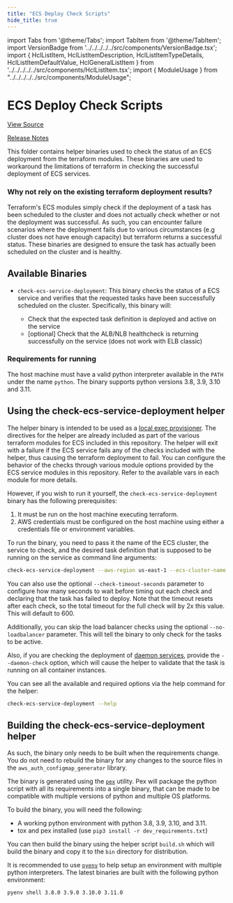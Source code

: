 ```yaml
---
title: "ECS Deploy Check Scripts"
hide_title: true
---
```


import Tabs from '@theme/Tabs';
import TabItem from '@theme/TabItem';
import VersionBadge from '../../../../../src/components/VersionBadge.tsx';
import { HclListItem, HclListItemDescription, HclListItemTypeDetails, HclListItemDefaultValue, HclGeneralListItem } from '../../../../../src/components/HclListItem.tsx';
import { ModuleUsage } from "../../../../../src/components/ModuleUsage";

<VersionBadge repoTitle="Amazon ECS" version="0.35.6" lastModifiedVersion="0.35.3"/>

# ECS Deploy Check Scripts

<a href="https://github.com/gruntwork-io/terraform-aws-ecs/tree/test-stability%2FCORE-549/modules/ecs-deploy-check-binaries" className="link-button" title="View the source code for this module in GitHub.">View Source</a>

<a href="https://github.com/gruntwork-io/terraform-aws-ecs/releases/tag/v0.35.3" className="link-button" title="Release notes for only versions which impacted this module.">Release Notes</a>

This folder contains helper binaries used to check the status of an ECS deployment from the terraform modules. These
binaries are used to workaround the limitations of terraform in checking the successful deployment of ECS services.

### Why not rely on the existing terraform deployment results?

Terraform's ECS modules simply check if the deployment of a task has been scheduled to the cluster and does not actually
check whether or not the deployment was successful. As such, you can encounter failure scenarios where the deployment
fails due to various circumstances (e.g cluster does not have enough capacity) but terraform returns a successful
status. These binaries are designed to ensure the task has actually been scheduled on the cluster and is healthy.

## Available Binaries

*   `check-ecs-service-deployment`: This binary checks the status of a ECS service and verifies that the requested tasks
    have been successfully scheduled on the cluster. Specifically, this binary will:

    *   Check that the expected task definition is deployed and active on the service
    *   \[optional] Check that the ALB/NLB healthcheck is returning successfully on the service (does not work with ELB
        classic)

### Requirements for running

The host machine must have a valid python interpreter available in the `PATH` under the name `python`. The binary
supports python versions  3.8, 3.9, 3.10 and 3.11.

## Using the check-ecs-service-deployment helper

The helper binary is intended to be used as a [local exec
provisioner](https://www.terraform.io/docs/provisioners/local-exec.html). The directives for the helper are already
included as part of the various terraform modules for ECS included in this repository. The helper will exit with a
failure if the ECS service fails any of the checks included with the helper, thus causing the terraform deployment to
fail. You can configure the behavior of the checks through various module options provided by the ECS service modules in
this repository. Refer to the available vars in each module for more details.

However, if you wish to run it yourself, the `check-ecs-service-deployment` binary has the following prerequisites:

1.  It must be run on the host machine executing terraform.
2.  AWS credentials must be configured on the host machine using either a credentials file or environment variables.

To run the binary, you need to pass it the name of the ECS cluster, the service to check, and the desired task
definition that is supposed to be running on the service as command line arguments:

```bash
check-ecs-service-deployment --aws-region us-east-1 --ecs-cluster-name my-ecs-cluster --ecs-service-name my-ecs-service --ecs-task-definition nginx:1
```

You can also use the optional `--check-timeout-seconds` parameter to configure how many seconds to wait before timing
out each check and declaring that the task has failed to deploy. Note that the timeout resets after each check, so the
total timeout for the full check will by 2x this value. This will default to 600.

Additionally, you can skip the load balancer checks using the optional `--no-loadbalancer` parameter. This will tell the
binary to only check for the tasks to be active.

Also, if you are checking the deployment of [daemon
services](https://docs.aws.amazon.com/AmazonECS/latest/developerguide/ecs_services.html#service_scheduler_daemon),
provide the `--daemon-check` option, which will cause the helper to validate that the task is running on all container
instances.

You can see all the available and required options via the help command for the helper:

```bash
check-ecs-service-deployment --help
```

## Building the check-ecs-service-deployment helper

As such, the binary only needs to be built when the requirements change. You do not need to rebuild the binary for any
changes to the source files in the `aws_auth_configmap_generator` library.

The binary is generated using the [`pex`](https://pex.readthedocs.io/en/stable/whatispex.html) utility. Pex will package
the python script with all its requirements into a single binary, that can be made to be compatible with multiple
versions of python and multiple OS platforms.

To build the binary, you will need the following:

*   A working python environment with python 3.8, 3.9, 3.10, and 3.11.
*   tox and pex installed (use `pip3 install -r dev_requirements.txt`)

You can then build the binary using the helper script `build.sh` which will build the binary and copy it to the `bin`
directory for distribution.

It is recommended to use [`pyenv`](https://github.com/pyenv/pyenv) to help setup an environment with multiple python
interpreters. The latest binaries are built with the following python environment:

```bash
pyenv shell 3.8.0 3.9.0 3.10.0 3.11.0
```


<!-- ##DOCS-SOURCER-START
{
  "originalSources": [
    "https://github.com/gruntwork-io/terraform-aws-ecs/tree/test-stability%2FCORE-549/modules/ecs-deploy-check-binaries/readme.md",
    "https://github.com/gruntwork-io/terraform-aws-ecs/tree/test-stability%2FCORE-549/modules/ecs-deploy-check-binaries/variables.tf",
    "https://github.com/gruntwork-io/terraform-aws-ecs/tree/test-stability%2FCORE-549/modules/ecs-deploy-check-binaries/outputs.tf"
  ],
  "sourcePlugin": "module-catalog-api",
  "hash": "ce9ca9001346165298f2e8796c409b82"
}
##DOCS-SOURCER-END -->

